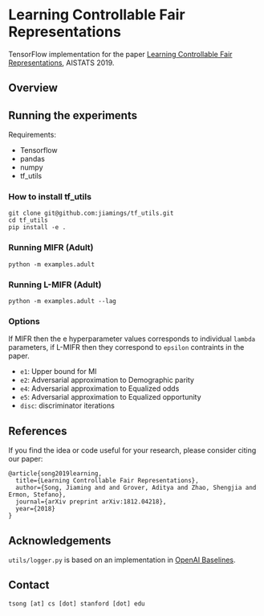 # Learning Controllable Fair Representations

TensorFlow implementation for the paper [Learning Controllable Fair Representations](https://arxiv.org/abs/1812.04218), AISTATS 2019.

## Overview

## Running the experiments

Requirements: 

- Tensorflow
- pandas
- numpy
- tf_utils

### How to install tf_utils
```
git clone git@github.com:jiamings/tf_utils.git
cd tf_utils
pip install -e .
```

### Running MIFR (Adult)
```
python -m examples.adult
```

### Running L-MIFR (Adult)
```
python -m examples.adult --lag
```

### Options
If MIFR then the e hyperparameter values corresponds to individual `lambda` parameters, if L-MIFR then they correspond to `epsilon` contraints in the paper.
 - `e1`: Upper bound for MI
 - `e2`: Adversarial approximation to Demographic parity
 - `e4`: Adversarial approximation to Equalized odds
 - `e5`: Adversarial approximation to Equalized opportunity
 - `disc`: discriminator iterations

## References

If you find the idea or code useful for your research, please consider citing our paper:
```
@article{song2019learning,
  title={Learning Controllable Fair Representations},
  author={Song, Jiaming and and Grover, Aditya and Zhao, Shengjia and Ermon, Stefano},
  journal={arXiv preprint arXiv:1812.04218},
  year={2018}
}
```

## Acknowledgements

`utils/logger.py` is based on an implementation in [OpenAI Baselines](https://github.com/openai/baselines).

## Contact

`tsong [at] cs [dot] stanford [dot] edu`




